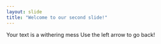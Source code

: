 ```yaml
---
layout: slide
title: "Welcome to our second slide!"
---
```

Your text is a withering mess
Use the left arrow to go back!
